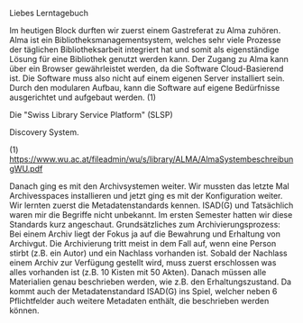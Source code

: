 Liebes Lerntagebuch

Im heutigen Block durften wir zuerst einem Gastreferat zu Alma zuhören. Alma ist ein Bibliotheksmanagementsystem, welches sehr viele Prozesse der täglichen Bibliotheksarbeit integriert hat und somit als eigenständige Lösung für eine Bibliothek genutzt werden kann. Der Zugang zu Alma kann über ein Browser gewährleistet werden, da die Software Cloud-Basierend ist. Die Software muss also nicht auf einem eigenen Server installiert sein. Durch den modularen Aufbau, kann die Software auf eigene Bedürfnisse ausgerichtet und aufgebaut werden. (1)

Die "Swiss Library Service Platform" (SLSP)

Discovery System.


(1) https://www.wu.ac.at/fileadmin/wu/s/library/ALMA/AlmaSystembeschreibungWU.pdf

Danach ging es mit den Archivsystemen weiter. Wir mussten das letzte Mal Archivesspaces installieren und jetzt ging es mit der Konfiguration weiter.
Wir lernten zuerst die Metadatenstandards kennen. ISAD(G) und 
Tatsächlich waren mir die Begriffe nicht unbekannt. Im ersten Semester hatten wir diese Standards kurz angeschaut.
Grundsätzliches zum Archivierungsprozess: Bei einem Archiv liegt der Fokus ja auf die Bewahrung und Erhaltung von Archivgut. Die Archivierung tritt meist in dem Fall auf, wenn eine Person stirbt (z.B. ein Autor) und ein Nachlass vorhanden ist. Sobald der Nachlass einem Archiv zur Verfügung gestellt wird, muss zuerst erschlossen was alles vorhanden ist (z.B. 10 Kisten mit 50 Akten). Danach müssen alle Materialien genau beschrieben werden, wie z.B. den Erhaltungszustand. Da kommt auch der Metadatenstandard ISAD(G) ins Spiel, welcher neben 6 Pflichtfelder auch weitere Metadaten enthält, die beschrieben werden können.
